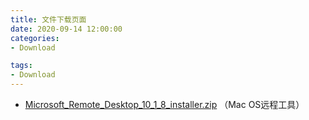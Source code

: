 ```yaml
---
title: 文件下载页面
date: 2020-09-14 12:00:00
categories:
- Download

tags:
- Download
---
```








- [Microsoft_Remote_Desktop_10_1_8_installer.zip](/download/Microsoft_Remote_Desktop_10_1_8_installer.zip)   （Mac OS远程工具）

